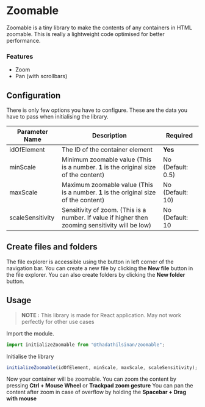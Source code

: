 # Zoomable

Zoomable is a tiny library to make the contents of any containers in HTML zoomable. This is really a lightweight code optimised for better performance.

### Features

- Zoom
- Pan (with scrollbars)

## Configuration

There is only few options you have to configure. These are the data you have to pass when initialising the library.

| Parameter Name   | Description                                                                                      | Required          |
| ---------------- | ------------------------------------------------------------------------------------------------ | ----------------- |
| idOfElement      | The ID of the container element                                                                  | **Yes**           |
| minScale         | Minimum zoomable value (This is a number. **1** is the original size of the content)             | No (Default: 0.5) |
| maxScale         | Maximum zoomable value (This is a number. **1** is the original size of the content)             | No (Default: 10)  |
| scaleSensitivity | Sensitivity of zoom. (This is a number. If value if higher then zooming sensitivity will be low) | No (Default: 10   |

## Create files and folders

The file explorer is accessible using the button in left corner of the navigation bar. You can create a new file by clicking the **New file** button in the file explorer. You can also create folders by clicking the **New folder** button.

## Usage

> **NOTE :** This library is made for React application. May not work perfectly for other use cases

Import the module.

```javascript
import initializeZoomable from "@thadathilsinan/zoomable";
```

Initialise the library

```javascript
initializeZoomable(idOfElement, minScale, maxScale, scaleSensitivity);
```

Now your container will be zoomable. You can zoom the content by pressing **Ctrl + Mouse Wheel** or **Trackpad zoom gesture**
You can pan the content after zoom in case of overflow by holding the **Spacebar + Drag with mouse**
